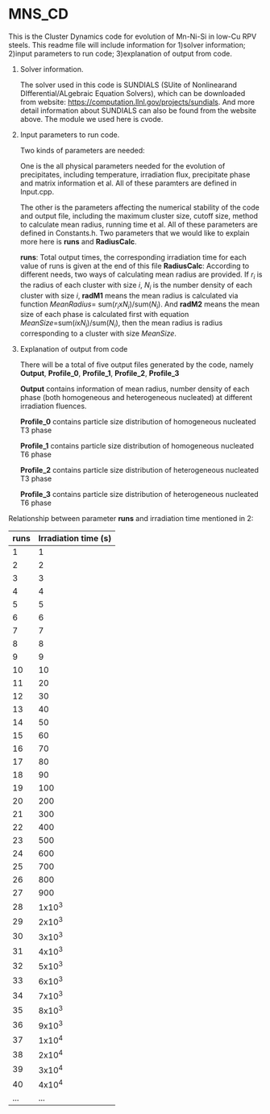 # MNS_CD
This is the Cluster Dynamics code for evolution of Mn-Ni-Si in low-Cu RPV steels.
This readme file will include information for 1)solver information; 2)input parameters to run code; 3)explanation of output from code.
1) Solver information.

   The solver used in this code is SUNDIALS (SUite of Nonlinearand DIfferential/ALgebraic Equation Solvers), which can be downloaded from website: https://computation.llnl.gov/projects/sundials. And more detail information about SUNDIALS can also be found from the website above. The module we used here is cvode.
2) Input parameters to run code.

   Two kinds of parameters are needed:
   
   One is the all physical parameters needed for the evolution of precipitates, including temperature, irradiation flux, precipitate phase and matrix information et al. All of these paramters are defined in Input.cpp.
   
   The other is the parameters affecting the numerical stability of the code and output file, including the maximum cluster size, cutoff size, method to calculate mean radius, running time et al. All of these parameters are defined in Constants.h. Two parameters that we would like to explain more here is **runs** and **RadiusCalc**.
   
   **runs**: Total output times, the corresponding irradiation time for each value of runs is given at the end of this file
   **RadiusCalc**: According to different needs, two ways of calculating mean radius are provided. If *r<sub>i* is the radius of each cluster with size *i*, *N<sub>i* is the number density of each cluster with size *i*, **radM1** means the mean radius is calculated via function *MeanRadius*= sum(*r<sub>i*x*N<sub>i*)/sum(*N<sub>i*). And **radM2** means the mean size of each phase is calculated first with equation *MeanSize*=sum(*i*x*N<sub>i*)/sum(*N<sub>i*), then the mean radius is radius corresponding to a cluster with size *MeanSize*.
3) Explanation of output from code

   There will be a total of five output files generated by the code, namely **Output**, **Profile_0**, **Profile_1**, **Profile_2**, **Profile_3**
   
   **Output** contains information of mean radius, number density of each phase (both homogeneous and heterogeneous nucleated) at different irradiation fluences.
   
   **Profile_0** contains particle size distribution of homogeneous nucleated T3 phase
   
   **Profile_1** contains particle size distribution of homogeneous nucleated T6 phase
   
   **Profile_2** contains particle size distribution of heterogeneous nucleated T3 phase 
   
   **Profile_3** contains particle size distribution of heterogeneous nucleated T6 phase 

Relationship between parameter **runs** and irradiation time mentioned in 2:


runs | Irradiation time (s) | 
--- | --- |
1| 1 |
2 | 2 |
3 | 3 |
4 | 4 |
5 | 5 |
6 | 6 |
7 | 7 |
8 | 8 |
9 | 9 |
10 | 10 |
11 | 20 |
12 | 30 |
13 | 40 |
14 | 50 |
15 | 60 |
16 | 70 |
17 | 80 |
18 | 90 |
19 | 100 |
20 | 200 |
21 | 300 |
22 | 400 |
23 | 500 |
24 | 600 |
25 | 700 |
26 | 800 |
27 | 900 |
28 | 1x10<sup>3 |
29 | 2x10<sup>3 |
30 | 3x10<sup>3 |
31 | 4x10<sup>3 |
32 | 5x10<sup>3 |
33 | 6x10<sup>3 |
34 | 7x10<sup>3 |
35 | 8x10<sup>3 |
36 | 9x10<sup>3 |
37 | 1x10<sup>4 |
38 | 2x10<sup>4 |
39 | 3x10<sup>4 |
40 | 4x10<sup>4 |
...| ...|
